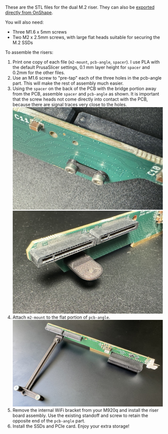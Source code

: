 These are the STL files for the dual M.2 riser. They can also be [exported directly from OnShape](https://cad.onshape.com/documents/99f2719df4fededdfde5e0b6/w/fa3fefc0be67ea79d0f2b093/e/995a9ee69cf62af61cb02c70?renderMode=0&uiState=6643f7436819540134045a69).

You will also need:
- Three M1.6 x 5mm screws
- Two M2 x 2.5mm screws, with large flat heads suitable for securing the M.2 SSDs

To assemble the risers:

1. Print one copy of each file (`m2-mount`, `pcb-angle`, `spacer`). I use PLA with the default PrusaSlicer settings, 0.1 mm layer height for `spacer` and 0.2mm for the other files.
2. Use an M1.6 screw to "pre-tap" each of the three holes in the pcb-angle part. This will make the rest of assembly much easier.
3. Using the `spacer` on the back of the PCB with the bridge portion away from the PCB, assemble `spacer` and `pcb-angle` as shown. It is important that the screw heads not come directly into contact with the PCB, because there are signal traces very close to the holes.
   ![](../images/spacer.jpg)
   ![](../images/pcb-angle-closeup.jpg)
5. Attach `m2-mount` to the flat portion of `pcb-angle`.
   ![](../images/riser-final-2.jpg)
5. Remove the internal WiFi bracket from your M920q and install the riser board assembly. Use the existing standoff and screw to retain the opposite end of the `pcb-angle` part.
6. Install the SSDs and PCIe card. Enjoy your extra storage!